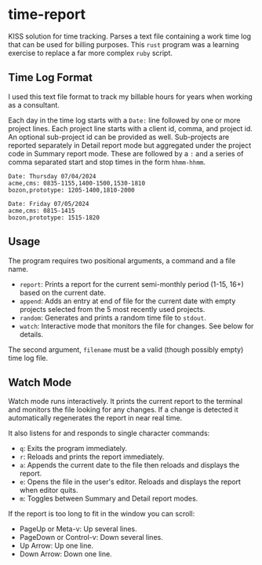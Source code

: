 # time-report

KISS solution for time tracking.  Parses a text file containing a work time log
that can be used for billing purposes.  This `rust` program was a learning exercise
to replace a far more complex `ruby` script.

## Time Log Format

I used this text file format to track my billable hours for years when working as a consultant.

Each day in the time log starts with a `Date:` line followed by one or more
project lines.  Each project line starts with a client id, comma, and project id.
An optional sub-project id can be provided as well.  Sub-projects are reported separately
in Detail report mode but aggregated under the project code in Summary report mode.
These are followed by a `:` and a series of comma separated start and stop times
in the form `hhmm-hhmm`.

```
Date: Thursday 07/04/2024
acme,cms: 0835-1155,1400-1500,1530-1810
bozon,prototype: 1205-1400,1810-2000

Date: Friday 07/05/2024
acme,cms: 0815-1415
bozon,prototype: 1515-1820
```

## Usage

The program requires two positional arguments, a command and a file name.

* `report`: Prints a report for the current semi-monthly period (1-15, 16+) based on the current date.
* `append`: Adds an entry at end of file for the current date with empty projects selected from the 5 most recently used projects.
* `random`: Generates and prints a random time file to `stdout`.
* `watch`: Interactive mode that monitors the file for changes.  See below for details.

The second argument, `filename` must be a valid (though possibly empty) time log file.

## Watch Mode

Watch mode runs interactively.  It prints the current report to the terminal and monitors
the file looking for any changes.  If a change is detected it automatically regenerates
the report in near real time.

It also listens for and responds to single character commands:

* `q`: Exits the program immediately.
* `r`: Reloads and prints the report immediately.
* `a`: Appends the current date to the file then reloads and displays the report.
* `e`: Opens the file in the user's editor.  Reloads and displays the report when editor quits.
* `m`: Toggles between Summary and Detail report modes.

If the report is too long to fit in the window you can scroll:

* PageUp or Meta-v: Up several lines.
* PageDown or Control-v: Down several lines.
* Up Arrow: Up one line.
* Down Arrow: Down one line.
